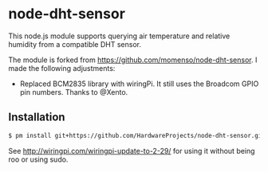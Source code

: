 # node-dht-sensor

This node.js module supports querying air temperature and relative humidity from a compatible DHT sensor.

The module is forked from https://github.com/momenso/node-dht-sensor.
I made the following adjustments:
- Replaced BCM2835 library with wiringPi. It still uses the Broadcom GPIO pin numbers. Thanks to @Xento.

## Installation
``` bash
$ pm install git+https://github.com/HardwareProjects/node-dht-sensor.git
```

See http://wiringpi.com/wiringpi-update-to-2-29/ for using it without being roo or using sudo.
